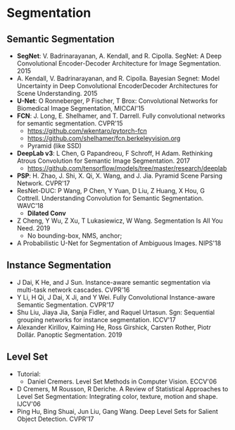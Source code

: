# Segmentation

## Semantic Segmentation
- **SegNet**: V. Badrinarayanan, A. Kendall, and R. Cipolla. SegNet: A Deep Convolutional Encoder-Decoder Architecture for Image Segmentation. 2015
-  A. Kendall, V. Badrinarayanan, and R. Cipolla. Bayesian Segnet: Model Uncertainty in Deep Convolutional EncoderDecoder Architectures for Scene Understanding. 2015
- **U-Net**: O Ronneberger, P Fischer, T Brox: Convolutional Networks for Biomedical Image Segmentation, MICCAI'15
- **FCN**: J. Long, E. Shelhamer, and T. Darrell. Fully convolutional networks for semantic segmentation. CVPR'15
	- https://github.com/wkentaro/pytorch-fcn
	- https://github.com/shelhamer/fcn.berkeleyvision.org
	- Pyramid (like SSD)
- **DeepLab v3**: L Chen, G Papandreou, F Schroff, H Adam. Rethinking Atrous Convolution for Semantic Image Segmentation. 2017
	- https://github.com/tensorflow/models/tree/master/research/deeplab
- **PSP**: H. Zhao, J. Shi, X. Qi, X. Wang, and J. Jia. Pyramid Scene Parsing Network. CVPR'17
- ResNet-DUC: P Wang, P Chen, Y Yuan, D Liu, Z Huang, X Hou, G Cottrell. Understanding Convolution for Semantic Segmentation. WAVC'18
	- **Dilated Conv**
- Z Cheng, Y Wu, Z Xu, T Lukasiewicz, W Wang. Segmentation Is All You Need. 2019
	- No bounding-box, NMS, anchor;
- A Probabilistic U-Net for Segmentation of Ambiguous Images. NIPS'18

## Instance Segmentation
- J Dai, K He, and J Sun. Instance-aware semantic segmentation via multi-task network cascades. CVPR'16
- Y Li, H Qi, J Dai, X Ji, and Y Wei. Fully Convolutional Instance-aware Semantic Segmentation. CVPR'17
- Shu Liu, Jiaya Jia, Sanja Fidler, and Raquel Urtasun. Sgn: Sequential grouping networks for instance segmentation. ICCV'17
- Alexander Kirillov, Kaiming He, Ross Girshick, Carsten Rother, Piotr Dollár. Panoptic Segmentation. 2019

## Level Set
- Tutorial: 
	- Daniel Cremers. Level Set Methods in Computer Vision. ECCV'06
- D Cremers, M Rousson, R Deriche. A Review of Statistical Approaches to Level Set Segmentation: Integrating color, texture, motion and shape. IJCV'06
- Ping Hu, Bing Shuai, Jun Liu, Gang Wang. Deep Level Sets for Salient Object Detection. CVPR'17